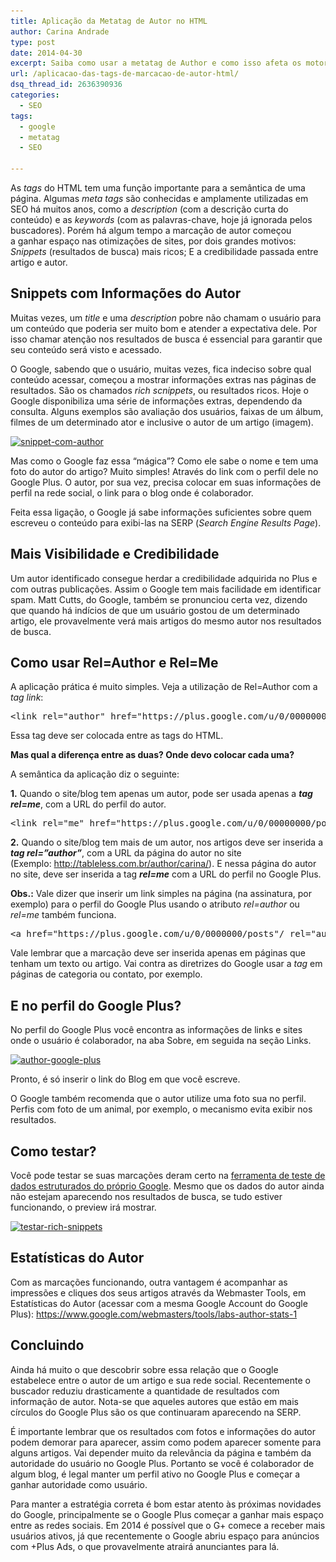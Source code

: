 ```yaml
---
title: Aplicação da Metatag de Autor no HTML
author: Carina Andrade
type: post
date: 2014-04-30
excerpt: Saiba como usar a metatag de Author e como isso afeta os motores de busca. Principalmente o Google.
url: /aplicacao-das-tags-de-marcacao-de-autor-html/
dsq_thread_id: 2636390936
categories:
  - SEO
tags:
  - google
  - metatag
  - SEO

---
```

As _tags_ do HTML tem uma função importante para a semântica de uma página. Algumas _meta tags_ são conhecidas e amplamente utilizadas em SEO há muitos anos, como a _description_ (com a descrição curta do conteúdo) e as _keywords_ (com as palavras-chave, hoje já ignorada pelos buscadores). Porém há algum tempo a marcação de autor começou a ganhar espaço nas otimizações de sites, por dois grandes motivos: _Snippets_ (resultados de busca) mais ricos; E a credibilidade passada entre artigo e autor.

## Snippets com Informações do Autor

Muitas vezes, um _title_ e uma _description_ pobre não chamam o usuário para um conteúdo que poderia ser muito bom e atender a expectativa dele. Por isso chamar atenção nos resultados de busca é essencial para garantir que seu conteúdo será visto e acessado.

O Google, sabendo que o usuário, muitas vezes, fica indeciso sobre qual conteúdo acessar, começou a mostrar informações extras nas páginas de resultados. São os chamados _rich scnippets_, ou resultados ricos. Hoje o Google disponibiliza uma série de informações extras, dependendo da consulta. Alguns exemplos são avaliação dos usuários, faixas de um álbum, filmes de um determinado ator e inclusive o autor de um artigo (imagem).

[<img class="alignnone size-full wp-image-42275" src="https://raw.githubusercontent.com/diegoeis/tableless-static-images/master/2014/04/snippet-com-author.png" alt="snippet-com-author" width="547" height="109" srcset="uploads/2014/04/snippet-com-author.png 547w, uploads/2014/04/snippet-com-author-400x79.png 400w" sizes="(max-width: 547px) 100vw, 547px" />][1]

Mas como o Google faz essa &#8220;mágica&#8221;? Como ele sabe o nome e tem uma foto do autor do artigo? Muito simples! Através do link com o perfil dele no Google Plus. O autor, por sua vez, precisa colocar em suas informações de perfil na rede social, o link para o blog onde é colaborador.

Feita essa ligação, o Google já sabe informações suficientes sobre quem escreveu o conteúdo para exibi-las na SERP (_Search Engine Results Page_).

## Mais Visibilidade e Credibilidade

Um autor identificado consegue herdar a credibilidade adquirida no Plus e com outras publicações. Assim o Google tem mais facilidade em identificar spam. Matt Cutts, do Google, também se pronunciou certa vez, dizendo que quando há indícios de que um usuário gostou de um determinado artigo, ele provavelmente verá mais artigos do mesmo autor nos resultados de busca.

## Como usar Rel=Author e Rel=Me

A aplicação prática é muito simples. Veja a utilização de Rel=Author com a _tag link_:

<pre class="lang-html">&lt;link rel="author" href="https://plus.google.com/u/0/0000000/posts"/&gt;</pre>

Essa tag deve ser colocada entre as tags <head> do HTML.

**Mas qual a diferença entre as duas? Onde devo colocar cada uma?**

A semântica da aplicação diz o seguinte:

**1.** Quando o site/blog tem apenas um autor, pode ser usada apenas a **_tag rel=me_**, com a URL do perfil do autor.

<pre class="lang-html">&lt;link rel="me" href="https://plus.google.com/u/0/00000000/posts"/&gt;</pre>

**2.** Quando o site/blog tem mais de um autor, nos artigos deve ser inserida a **_tag rel=&#8221;author&#8221;_**, com a URL da página do autor no site (Exemplo: <http://tableless.com.br/author/carina/>). E nessa página do autor no site, deve ser inserida a tag **_rel=me_** com a URL do perfil no Google Plus.

**Obs.:** Vale dizer que inserir um link simples na página (na assinatura, por exemplo) para o perfil do Google Plus usando o atributo _rel=author_ ou _rel=me_ também funciona.

<pre class="lang-html">&lt;a href="https://plus.google.com/u/0/0000000/posts"/ rel="author"&gt;Autor&lt;/a&gt;</pre>

Vale lembrar que a marcação deve ser inserida apenas em páginas que tenham um texto ou artigo. Vai contra as diretrizes do Google usar a _tag_ em páginas de categoria ou contato, por exemplo.

## E no perfil do Google Plus?

No perfil do Google Plus você encontra as informações de links e sites onde o usuário é colaborador, na aba Sobre, em seguida na seção Links.

[<img class="alignnone size-full wp-image-42287" src="https://raw.githubusercontent.com/diegoeis/tableless-static-images/master/2014/04/author-google-plus.png" alt="author-google-plus" width="759" height="494" srcset="uploads/2014/04/author-google-plus.png 759w, uploads/2014/04/author-google-plus-400x260.png 400w" sizes="(max-width: 759px) 100vw, 759px" />][2]

Pronto, é só inserir o link do Blog em que você escreve.

O Google também recomenda que o autor utilize uma foto sua no perfil. Perfis com foto de um animal, por exemplo, o mecanismo evita exibir nos resultados.

## Como testar?

Você pode testar se suas marcações deram certo na [ferramenta de teste de dados estruturados do próprio Google][3]. Mesmo que os dados do autor ainda não estejam aparecendo nos resultados de busca, se tudo estiver funcionando, o preview irá mostrar.

[<img class="wp-image-42288 aligncenter" src="https://raw.githubusercontent.com/diegoeis/tableless-static-images/master/2014/04/testar-rich-snippets.png" alt="testar-rich-snippets" width="696" height="338" srcset="uploads/2014/04/testar-rich-snippets.png 836w, uploads/2014/04/testar-rich-snippets-400x194.png 400w" sizes="(max-width: 696px) 100vw, 696px" />][4]

## Estatísticas do Autor

Com as marcações funcionando, outra vantagem é acompanhar as impressões e cliques dos seus artigos através da Webmaster Tools, em Estatísticas do Autor (acessar com a mesma Google Account do Google Plus): <https://www.google.com/webmasters/tools/labs-author-stats-1>

## Concluindo

Ainda há muito o que descobrir sobre essa relação que o Google estabelece entre o autor de um artigo e sua rede social. Recentemente o buscador reduziu drasticamente a quantidade de resultados com informação de autor. Nota-se que aqueles autores que estão em mais círculos do Google Plus são os que continuaram aparecendo na SERP.

É importante lembrar que os resultados com fotos e informações do autor podem demorar para aparecer, assim como podem aparecer somente para alguns artigos. Vai depender muito da relevância da página e também da autoridade do usuário no Google Plus. Portanto se você é colaborador de algum blog, é legal manter um perfil ativo no Google Plus e começar a ganhar autoridade como usuário.

Para manter a estratégia correta é bom estar atento às próximas novidades do Google, principalmente se o Google Plus começar a ganhar mais espaço entre as redes sociais. Em 2014 é possível que o G+ comece a receber mais usuários ativos, já que recentemente o Google abriu espaço para anúncios com +Plus Ads, o que provavelmente atrairá anunciantes para lá.

 [1]: https://raw.githubusercontent.com/diegoeis/tableless-static-images/master/2014/04/snippet-com-author.png
 [2]: https://raw.githubusercontent.com/diegoeis/tableless-static-images/master/2014/04/author-google-plus.png
 [3]: http://www.google.com.br/webmasters/tools/richsnippets
 [4]: https://raw.githubusercontent.com/diegoeis/tableless-static-images/master/2014/04/testar-rich-snippets.png